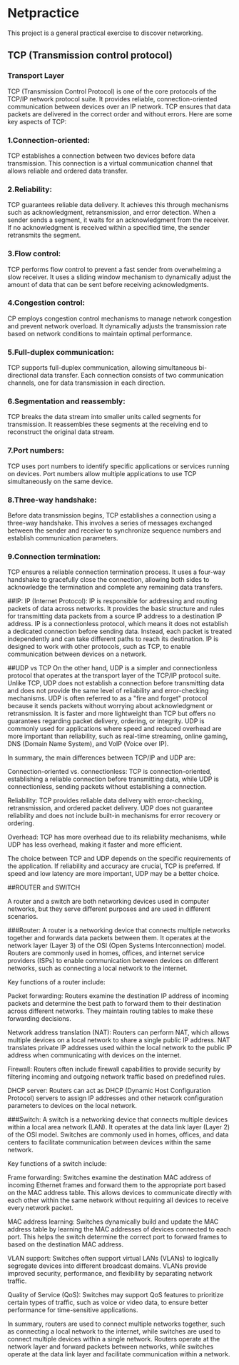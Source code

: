 # Netpractice
This project is a general practical exercise to discover networking.

## TCP (Transmission control protocol)
### Transport Layer
TCP (Transmission Control Protocol) is one of the core protocols of the TCP/IP network protocol suite. It provides reliable, connection-oriented communication between devices over an IP network. TCP ensures that data packets are delivered in the correct order and without errors. Here are some key aspects of TCP:
### 1.Connection-oriented:
TCP establishes a connection between two devices before data transmission. This connection is a virtual communication channel that allows reliable and ordered data transfer.
### 2.Reliability:
TCP guarantees reliable data delivery. It achieves this through mechanisms such as acknowledgment, retransmission, and error detection. When a sender sends a segment, it waits for an acknowledgment from the receiver. If no acknowledgment is received within a specified time, the sender retransmits the segment.
### 3.Flow control:
TCP performs flow control to prevent a fast sender from overwhelming a slow receiver. It uses a sliding window mechanism to dynamically adjust the amount of data that can be sent before receiving acknowledgments.
### 4.Congestion control:
CP employs congestion control mechanisms to manage network congestion and prevent network overload. It dynamically adjusts the transmission rate based on network conditions to maintain optimal performance.
### 5.Full-duplex communication:
TCP supports full-duplex communication, allowing simultaneous bi-directional data transfer. Each connection consists of two communication channels, one for data transmission in each direction.
### 6.Segmentation and reassembly:
TCP breaks the data stream into smaller units called segments for transmission. It reassembles these segments at the receiving end to reconstruct the original data stream.
### 7.Port numbers:
TCP uses port numbers to identify specific applications or services running on devices. Port numbers allow multiple applications to use TCP simultaneously on the same device.
### 8.Three-way handshake:
Before data transmission begins, TCP establishes a connection using a three-way handshake. This involves a series of messages exchanged between the sender and receiver to synchronize sequence numbers and establish communication parameters.
### 9.Connection termination:
TCP ensures a reliable connection termination process. It uses a four-way handshake to gracefully close the connection, allowing both sides to acknowledge the termination and complete any remaining data transfers.

##IP:
IP (Internet Protocol): IP is responsible for addressing and routing packets of data across networks. It provides the basic structure and rules for transmitting data packets from a source IP address to a destination IP address. IP is a connectionless protocol, which means it does not establish a dedicated connection before sending data. Instead, each packet is treated independently and can take different paths to reach its destination. IP is designed to work with other protocols, such as TCP, to enable communication between devices on a network.

##UDP vs TCP
On the other hand, UDP is a simpler and connectionless protocol that operates at the transport layer of the TCP/IP protocol suite. Unlike TCP, UDP does not establish a connection before transmitting data and does not provide the same level of reliability and error-checking mechanisms. UDP is often referred to as a "fire and forget" protocol because it sends packets without worrying about acknowledgment or retransmission. It is faster and more lightweight than TCP but offers no guarantees regarding packet delivery, ordering, or integrity. UDP is commonly used for applications where speed and reduced overhead are more important than reliability, such as real-time streaming, online gaming, DNS (Domain Name System), and VoIP (Voice over IP).

In summary, the main differences between TCP/IP and UDP are:

Connection-oriented vs. connectionless: TCP is connection-oriented, establishing a reliable connection before transmitting data, while UDP is connectionless, sending packets without establishing a connection.

Reliability: TCP provides reliable data delivery with error-checking, retransmission, and ordered packet delivery. UDP does not guarantee reliability and does not include built-in mechanisms for error recovery or ordering.

Overhead: TCP has more overhead due to its reliability mechanisms, while UDP has less overhead, making it faster and more efficient.

The choice between TCP and UDP depends on the specific requirements of the application. If reliability and accuracy are crucial, TCP is preferred. If speed and low latency are more important, UDP may be a better choice.

##ROUTER and SWITCH

A router and a switch are both networking devices used in computer networks, but they serve different purposes and are used in different scenarios.

###Router: A router is a networking device that connects multiple networks together and forwards data packets between them. It operates at the network layer (Layer 3) of the OSI (Open Systems Interconnection) model. Routers are commonly used in homes, offices, and internet service providers (ISPs) to enable communication between devices on different networks, such as connecting a local network to the internet.

Key functions of a router include:

Packet forwarding: Routers examine the destination IP address of incoming packets and determine the best path to forward them to their destination across different networks. They maintain routing tables to make these forwarding decisions.

Network address translation (NAT): Routers can perform NAT, which allows multiple devices on a local network to share a single public IP address. NAT translates private IP addresses used within the local network to the public IP address when communicating with devices on the internet.

Firewall: Routers often include firewall capabilities to provide security by filtering incoming and outgoing network traffic based on predefined rules.

DHCP server: Routers can act as DHCP (Dynamic Host Configuration Protocol) servers to assign IP addresses and other network configuration parameters to devices on the local network.

###Switch: A switch is a networking device that connects multiple devices within a local area network (LAN). It operates at the data link layer (Layer 2) of the OSI model. Switches are commonly used in homes, offices, and data centers to facilitate communication between devices within the same network.

Key functions of a switch include:

Frame forwarding: Switches examine the destination MAC address of incoming Ethernet frames and forward them to the appropriate port based on the MAC address table. This allows devices to communicate directly with each other within the same network without requiring all devices to receive every network packet.

MAC address learning: Switches dynamically build and update the MAC address table by learning the MAC addresses of devices connected to each port. This helps the switch determine the correct port to forward frames to based on the destination MAC address.

VLAN support: Switches often support virtual LANs (VLANs) to logically segregate devices into different broadcast domains. VLANs provide improved security, performance, and flexibility by separating network traffic.

Quality of Service (QoS): Switches may support QoS features to prioritize certain types of traffic, such as voice or video data, to ensure better performance for time-sensitive applications.

In summary, routers are used to connect multiple networks together, such as connecting a local network to the internet, while switches are used to connect multiple devices within a single network. Routers operate at the network layer and forward packets between networks, while switches operate at the data link layer and facilitate communication within a network.
